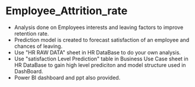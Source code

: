# Employee_Attrition_rate
- Analysis done on Employees interests and leaving factors to improve retention rate.
- Prediction model is created to forecast satisfaction of an employee and chances of leaving.
- Use "HR RAW DATA" sheet in HR DataBase to do your own analysis.
- Use "satisfaction Level Prediction" table in Business Use Case sheet in HR DataBase to gain high level prediciton and model structure used in DashBoard.
- Power BI dashboard and ppt also provided.
